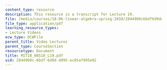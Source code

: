 ```yaml
---
content_type: resource
description: This resource is a transcript for Lecture 19.
file: /media/courses/18-06-linear-algebra-spring-2010/2044960c6bdf6d9dd095ec65a7995e02_MIT18_06S10_L19.pdf
file_type: application/pdf
learning_resource_types:
- Lecture Videos
ocw_type: OCWFile
parent_title: Video Lectures
parent_type: CourseSection
resourcetype: Document
title: MIT18_06S10_L19.pdf
uid: 2044960c-6bdf-6d9d-d095-ec65a7995e02
---
```

